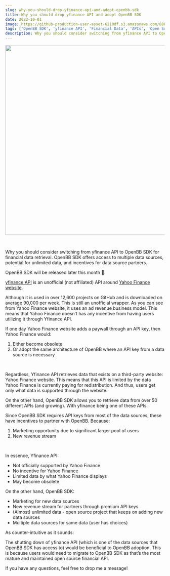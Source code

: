 ```yaml
---
slug: why-you-should-drop-yfinance-api-and-adopt-openbb-sdk
title: Why you should drop yfinance API and adopt OpenBB SDK
date: 2022-10-01
image: https://github-production-user-asset-6210df.s3.amazonaws.com/88618738/280499631-0a3d1183-aeff-441b-96ad-88c8b8c49280.png
tags: ['OpenBB SDK', 'yfinance API', 'Financial Data', 'APIs', 'Open Source']
description: Why you should consider switching from yfinance API to OpenBB SDK for financial data retrieval. OpenBB SDK offers access to multiple data sources, potential for unlimited data, and incentives for data source partners.
---
```


<p align="center">
    <img width="600" src="https://github-production-user-asset-6210df.s3.amazonaws.com/88618738/280499631-0a3d1183-aeff-441b-96ad-88c8b8c49280.png"/>
</p>

<br />

Why you should consider switching from yfinance API to OpenBB SDK for financial data retrieval. OpenBB SDK offers access to multiple data sources, potential for unlimited data, and incentives for data source partners.

<!-- truncate -->

<div style={{borderTop: '1px solid #21af90', margin: '1.5em 0'}} />

OpenBB SDK will be released later this month 👀.

[yfinance API](https://github.com/ranaroussi/yfinance) is an unofficial (not affiliated) API around [Yahoo Finance website](https://finance.yahoo.com/).

Although it is used in over 12,600 projects on GitHub and is downloaded on average 90,000 per week. This is still an unofficial wrapper. As you can see from Yahoo Finance website, it uses an ad revenue business model. This means that Yahoo Finance doesn’t has any incentive from having users utilizing it through Yfinance API.

If one day Yahoo Finance website adds a paywall through an API key, then Yahoo Finance would:

1. Either become obsolete
2. Or adopt the same architecture of OpenBB where an API key from a data source is necessary

<br />

Regardless, Yfinance API retrieves data that exists on a third-party website: Yahoo Finance website. This means that this API is limited by the data Yahoo Finance is currently paying for redistribution. And thus, users get only what data is supported through the website.

On the other hand, OpenBB SDK allows you to retrieve data from over 50 different APIs (and growing). With yfinance being one of these APIs.

Since OpenBB SDK requires API keys from most of the data sources, these have incentives to partner with OpenBB. Because:

1. Marketing opportunity due to significant larger pool of users
2. New revenue stream

<br />

In essence, Yfinance API:

- Not officially supported by Yahoo Finance
- No incentive for Yahoo Finance
- Limited data by what Yahoo Finance displays
- May become obsolete

On the other hand, OpenBB SDK:

- Marketing for new data sources
- New revenue stream for partners through premium API keys
- (Almost) unlimited data - open source project that keeps on adding new data sources
- Multiple data sources for same data (user has choices)

As counter-intuitive as it sounds:

The shutting down of yfinance API (which is one of the data sources that OpenBB SDK has access to) would be beneficial to OpenBB adoption. This is because users would need to migrate to OpenBB SDK as that’s the most mature and maintained open source financial API.

If you have any questions, feel free to drop me a message!
